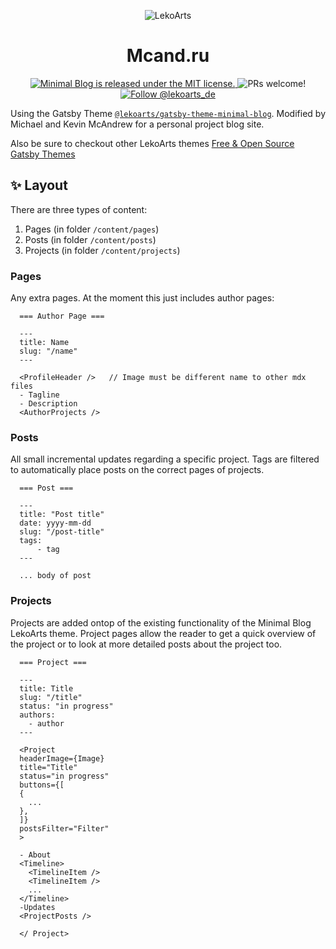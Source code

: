 <p align="center">
    <img alt="LekoArts" src="https://img.lekoarts.de/gatsby/gatsby-site-illustration.png" />
</p>
<h1 align="center">
  Mcand.ru
</h1>

<p align="center">
  <a href="https://github.com/LekoArts/gatsby-starter-minimal-blog/blob/master/LICENSE">
    <img src="https://img.shields.io/badge/license-MIT-blue.svg" alt="Minimal Blog is released under the MIT license." />
  </a>
  <img src="https://img.shields.io/badge/PRs-welcome-brightgreen.svg" alt="PRs welcome!" />
  <a href="https://twitter.com/intent/follow?screen_name=lekoarts_de">
    <img src="https://img.shields.io/twitter/follow/lekoarts_de.svg?label=Follow%20@lekoarts_de" alt="Follow @lekoarts_de" />
  </a>
</p>

Using the Gatsby Theme [`@lekoarts/gatsby-theme-minimal-blog`](https://github.com/LekoArts/gatsby-themes/tree/master/themes/gatsby-theme-minimal-blog). Modified by Michael and Kevin McAndrew for a personal project blog site.

Also be sure to checkout other LekoArts themes [Free & Open Source Gatsby Themes](https://themes.lekoarts.de)

## ✨ Layout

There are three types of content:

1. Pages (in folder `/content/pages`)
2. Posts (in folder `/content/posts`)
3. Projects (in folder `/content/projects`)

### Pages

Any extra pages. At the moment this just includes author pages:

```
  === Author Page ===

  ---
  title: Name
  slug: "/name"
  ---

  <ProfileHeader />   // Image must be different name to other mdx files
  - Tagline
  - Description
  <AuthorProjects />
```

### Posts

All small incremental updates regarding a specific project. Tags are filtered to
automatically place posts on the correct pages of projects.

```
  === Post ===

  ---
  title: "Post title"
  date: yyyy-mm-dd
  slug: "/post-title"
  tags:
      - tag
  ---

  ... body of post
```

### Projects

Projects are added ontop of the existing functionality of the Minimal Blog LekoArts
theme. Project pages allow the reader to get a quick overview of the project or
to look at more detailed posts about the project too.

```
  === Project ===

  ---
  title: Title
  slug: "/title"
  status: "in progress"
  authors:
    - author
  ---

  <Project
  headerImage={Image}
  title="Title"
  status="in progress"
  buttons={[
  {
    ...
  },
  ]}
  postsFilter="Filter"
  >

  - About
  <Timeline>
    <TimelineItem />
    <TimelineItem />
    ...
  </Timeline>
  -Updates
  <ProjectPosts />

  </ Project>
```
